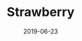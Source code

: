 ---
title: Strawberry
date: '2019-06-23'
thumb_image: images/mar-4yo/4yo-mar-straberry.jpg
thumb_image_alt: Strawberry
image: images/mar-4yo/4yo-mar-straberry.jpg
image_alt: Strawberry
template: project
---	